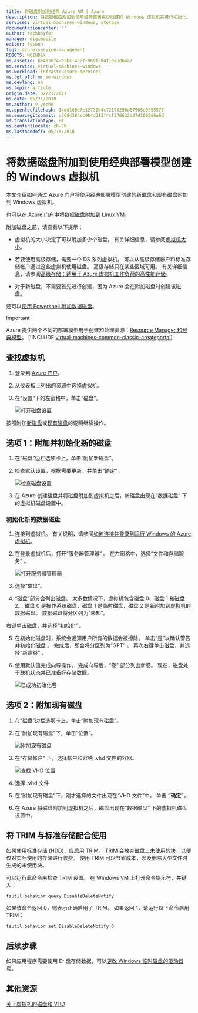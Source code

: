 ```yaml
---
title: 将磁盘附加到经典 Azure VM | Azure
description: 将数据磁盘附加到使用经典部署模型创建的 Windows 虚拟机并进行初始化。
services: virtual-machines-windows, storage
documentationcenter: ''
author: rockboyfor
manager: digimobile
editor: tysonn
tags: azure-service-management
ROBOTS: NOINDEX
ms.assetid: be4e3e74-05bc-4527-969f-84f10a1d66a7
ms.service: virtual-machines-windows
ms.workload: infrastructure-services
ms.tgt_pltfrm: vm-windows
ms.devlang: na
ms.topic: article
origin.date: 02/21/2017
ms.date: 05/21/2018
ms.author: v-yeche
ms.openlocfilehash: 14dd166e7e12732b4c72190296a67905e9855575
ms.sourcegitcommit: c3084384ec9b4d313f4cf378632a27d1668d6a6d
ms.translationtype: HT
ms.contentlocale: zh-CN
ms.lasthandoff: 05/15/2018
---
```

# <a name="attach-a-data-disk-to-a-windows-virtual-machine-created-with-the-classic-deployment-model"></a>将数据磁盘附加到使用经典部署模型创建的 Windows 虚拟机

本文介绍如何通过 Azure 门户将使用经典部署模型创建的新磁盘和现有磁盘附加到 Windows 虚拟机。

也可以[在 Azure 门户中将数据磁盘附加到 Linux VM](../../linux/attach-disk-portal.md)。

附加磁盘之前，请查看以下提示：

* 虚拟机的大小决定了可以附加多少个磁盘。 有关详细信息，请参阅[虚拟机大小](../../virtual-machines-windows-sizes.md?toc=%2fvirtual-machines%2fwindows%2ftoc.json)。

* 若要使用高级存储，需要一个 DS 系列虚拟机。 可以从高级存储帐户和标准存储帐户通过这些虚拟机使用磁盘。 高级存储只在某些区域可用。 有关详细信息，请参阅[高级存储：适用于 Azure 虚拟机工作负荷的高性能存储](../premium-storage.md?toc=%2fvirtual-machines%2fwindows%2ftoc.json)。
<!-- Not Available on GS-series virtual machine -->

* 对于新磁盘，不需要首先进行创建，因为 Azure 会在附加磁盘时创建该磁盘。

还可以[使用 Powershell 附加数据磁盘](../../virtual-machines-windows-attach-disk-ps.md)。

> [!IMPORTANT]
> Azure 提供两个不同的部署模型用于创建和处理资源：[Resource Manager 和经典模型](../../../resource-manager-deployment-model.md)。
> [!INCLUDE [virtual-machines-common-classic-createportal](../../../../includes/virtual-machines-classic-portal.md)]

## <a name="find-the-virtual-machine"></a>查找虚拟机
1. 登录到 [Azure 门户](https://portal.azure.cn/)。
2. 从仪表板上列出的资源中选择虚拟机。
3. 在“设置”下的左窗格中，单击“磁盘”。

    ![打开磁盘设置](./media/attach-disk/virtualmachinedisks.png)

按照附加[新磁盘](#option-1-attach-a-new-disk)或[现有磁盘](#option-2-attach-an-existing-disk)的说明继续操作。

## <a name="option-1-attach-and-initialize-a-new-disk"></a>选项 1：附加并初始化新的磁盘

1. 在“磁盘”边栏选项卡上，单击“附加新磁盘”。
2. 检查默认设置，根据需要更新，并单击“确定” 。

    ![检查磁盘设置](./media/attach-disk/attach-new.png)

3. 在 Azure 创建磁盘并将磁盘附加到虚拟机之后，新磁盘出现在“数据磁盘” 下的虚拟机磁盘设置中。

### <a name="initialize-a-new-data-disk"></a>初始化新的数据磁盘

1. 连接到虚拟机。 有关说明，请参阅[如何连接并登录到运行 Windows 的 Azure 虚拟机](../../virtual-machines-windows-connect-logon.md?toc=%2fvirtual-machines%2fwindows%2ftoc.json)。
2. 在登录虚拟机后，打开“服务器管理器” 。 在左窗格中，选择“文件和存储服务” 。

    ![打开服务器管理器](../media/attach-disk-portal/fileandstorageservices.png)

3. 选择“磁盘”。
4. “磁盘”部分会列出磁盘。 大多数情况下，虚拟机包含磁盘 0、磁盘 1 和磁盘 2。 磁盘 0 是操作系统磁盘，磁盘 1 是临时磁盘，磁盘 2 是新附加到虚拟机的数据磁盘。 数据磁盘将分区列为“未知”。

 右键单击磁盘，并选择“初始化” 。

5. 在初始化磁盘时，系统会通知用户所有的数据会被擦除。 单击“是”以确认警告并初始化磁盘  。 完成后，即会将分区列为“GPT” 。 再次右键单击磁盘，并选择“新建卷” 。

6. 使用默认值完成向导操作。 完成向导后，“卷”  部分列出新卷。 现在，磁盘处于联机状态并已准备好存储数据。

    ![已成功初始化卷](./media/attach-disk/newdiskafterinitialization.png)

## <a name="option-2-attach-an-existing-disk"></a>选项 2：附加现有磁盘
1. 在“磁盘”边栏选项卡上，单击“附加现有磁盘”。
2. 在“附加现有磁盘”下，单击“位置”。

    ![附加现有磁盘](./media/attach-disk/attachexistingdisksettings.png)
3. 在“存储帐户” 下，选择帐户和容纳 .vhd 文件的容器。

    ![查找 VHD 位置](./media/attach-disk/existdiskstorageaccountandcontainer.png)

4. 选择 .vhd 文件
5. 在“附加现有磁盘”下，刚才选择的文件出现在“VHD 文件”中。 单击 **“确定”**。
6. 在 Azure 将磁盘附加到虚拟机之后，磁盘出现在“数据磁盘” 下的虚拟机磁盘设置中。

## <a name="use-trim-with-standard-storage"></a>将 TRIM 与标准存储配合使用

如果使用标准存储 (HDD)，应启用 TRIM。 TRIM 会放弃磁盘上未使用的块，以便仅对实际使用的存储进行收费。 使用 TRIM 可以节省成本，涉及删除大型文件时生成的未使用块。

可以运行此命令来检查 TRIM 设置。 在 Windows VM 上打开命令提示符，并键入：

```
fsutil behavior query DisableDeleteNotify
```

如果该命令返回 0，则表示正确启用了 TRIM。 如果返回 1，请运行以下命令启用 TRIM：
```
fsutil behavior set DisableDeleteNotify 0
```

## <a name="next-steps"></a>后续步骤
如果应用程序需要使用 D: 盘存储数据，可以[更改 Windows 临时磁盘的驱动器号](../../virtual-machines-windows-change-drive-letter.md)。

## <a name="additional-resources"></a>其他资源
[关于虚拟机的磁盘和 VHD](../../virtual-machines-linux-about-disks-vhds.md)
<!-- Update_Description: update meta properties -->